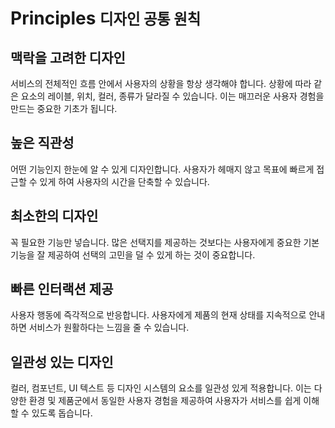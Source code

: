---
---

# Principles <small>디자인 공통 원칙</small>

## 맥락을 고려한 디자인

서비스의 전체적인 흐름 안에서 사용자의 상황을 항상 생각해야 합니다. 상황에 따라 같은 요소의 레이블, 위치, 컬러, 종류가 달라질 수 있습니다. 이는 매끄러운 사용자 경험을 만드는 중요한 기초가 됩니다.



## 높은 직관성

어떤 기능인지 한눈에 알 수 있게 디자인합니다. 사용자가 헤매지 않고 목표에 빠르게 접근할 수 있게 하여 사용자의 시간을 단축할 수 있습니다.



## 최소한의 디자인

꼭 필요한 기능만 넣습니다. 많은 선택지를 제공하는 것보다는 사용자에게 중요한 기본 기능을 잘 제공하여 선택의 고민을 덜 수 있게 하는 것이 중요합니다.



## 빠른 인터랙션 제공

사용자 행동에 즉각적으로 반응합니다. 사용자에게 제품의 현재 상태를 지속적으로 안내하면 서비스가 원활하다는 느낌을 줄 수 있습니다.



## 일관성 있는 디자인

컬러, 컴포넌트, UI 텍스트 등 디자인 시스템의 요소를 일관성 있게 적용합니다. 이는 다양한 환경 및 제품군에서 동일한 사용자 경험을 제공하여 사용자가 서비스를 쉽게 이해할 수 있도록 돕습니다.

